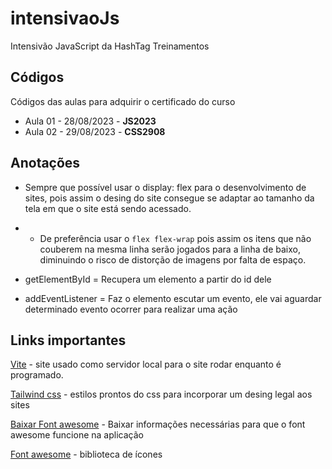 # intensivaoJs
Intensivão JavaScript da HashTag Treinamentos

## Códigos
Códigos das aulas para adquirir o certificado do curso
* Aula 01 - 28/08/2023 - **JS2023**
* Aula 02 - 29/08/2023 - **CSS2908**

## Anotações
* Sempre que possível usar o display: flex para o desenvolvimento de sites, pois assim o desing do site consegue se adaptar ao tamanho da tela em que o site está sendo acessado.
* - De preferência usar o `flex flex-wrap` pois assim os itens que não couberem na mesma linha serão jogados para a linha de baixo, diminuindo o risco de distorção de imagens por  falta de espaço.

* getElementById = Recupera um elemento a partir do id dele

* addEventListener = Faz o elemento escutar um evento, ele vai aguardar determinado evento ocorrer para realizar uma ação

## Links importantes

[Vite](https://vitejs.dev/) - site usado como servidor local para o site rodar enquanto é programado.

[Tailwind css](https://tailwindcss.com/) - estilos prontos do css para incorporar um desing legal aos sites

[Baixar Font awesome](https://cdnjs.com/libraries/font-awesome) - Baixar informações necessárias para que o font awesome funcione na aplicação

[Font awesome](https://fontawesome.com/) - biblioteca de ícones